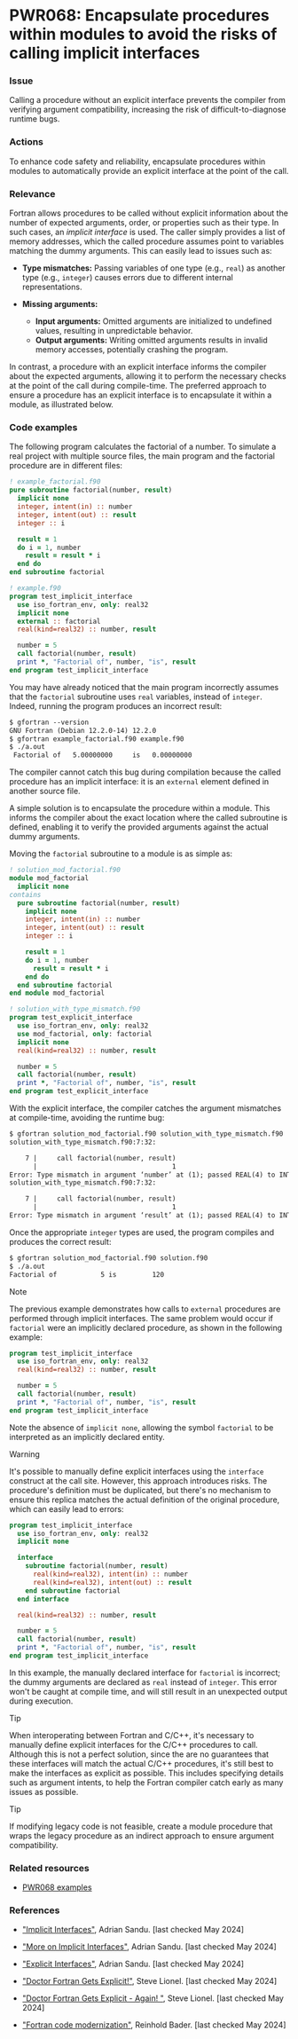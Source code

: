 # PWR068: Encapsulate procedures within modules to avoid the risks of calling implicit interfaces

### Issue

Calling a procedure without an explicit interface prevents the compiler from
verifying argument compatibility, increasing the risk of difficult-to-diagnose
runtime bugs.

### Actions

To enhance code safety and reliability, encapsulate procedures within modules
to automatically provide an explicit interface at the point of the call.

### Relevance

Fortran allows procedures to be called without explicit information about the
number of expected arguments, order, or properties such as their type. In such
cases, an _implicit interface_ is used. The caller simply provides a list of
memory addresses, which the called procedure assumes point to variables
matching the dummy arguments. This can easily lead to issues such as:

- **Type mismatches:** Passing variables of one type (e.g., `real`) as another
type (e.g., `integer`) causes errors due to different internal representations.

- **Missing arguments:**
  - **Input arguments:** Omitted arguments are initialized to undefined
    values, resulting in unpredictable behavior.
  - **Output arguments:** Writing omitted arguments results in invalid memory
    accesses, potentially crashing the program.

In contrast, a procedure with an explicit interface informs the compiler about
the expected arguments, allowing it to perform the necessary checks at the
point of the call during compile-time. The preferred approach to ensure a
procedure has an explicit interface is to encapsulate it within a module, as
illustrated below.

### Code examples

The following program calculates the factorial of a number. To simulate a real
project with multiple source files, the main program and the factorial
procedure are in different files:

```fortran {4,5} showLineNumbers
! example_factorial.f90
pure subroutine factorial(number, result)
  implicit none
  integer, intent(in) :: number
  integer, intent(out) :: result
  integer :: i

  result = 1
  do i = 1, number
    result = result * i
  end do
end subroutine factorial
```

```fortran {5} showLineNumbers
! example.f90
program test_implicit_interface
  use iso_fortran_env, only: real32
  implicit none
  external :: factorial
  real(kind=real32) :: number, result

  number = 5
  call factorial(number, result)
  print *, "Factorial of", number, "is", result
end program test_implicit_interface
```

You may have already noticed that the main program incorrectly assumes that the
`factorial` subroutine uses `real` variables, instead of `integer`. Indeed,
running the program produces an incorrect result:

```txt
$ gfortran --version
GNU Fortran (Debian 12.2.0-14) 12.2.0
$ gfortran example_factorial.f90 example.f90
$ ./a.out
 Factorial of   5.00000000     is   0.00000000
```

The compiler cannot catch this bug during compilation because the called
procedure has an implicit interface: it is an `external` element defined in
another source file.

A simple solution is to encapsulate the procedure within a module. This informs
the compiler about the exact location where the called subroutine is defined,
enabling it to verify the provided arguments against the actual dummy
arguments.

Moving the `factorial` subroutine to a module is as simple as:

```fortran showLineNumbers
! solution_mod_factorial.f90
module mod_factorial
  implicit none
contains
  pure subroutine factorial(number, result)
    implicit none
    integer, intent(in) :: number
    integer, intent(out) :: result
    integer :: i

    result = 1
    do i = 1, number
      result = result * i
    end do
  end subroutine factorial
end module mod_factorial
```

```fortran showLineNumbers
! solution_with_type_mismatch.f90
program test_explicit_interface
  use iso_fortran_env, only: real32
  use mod_factorial, only: factorial
  implicit none
  real(kind=real32) :: number, result

  number = 5
  call factorial(number, result)
  print *, "Factorial of", number, "is", result
end program test_explicit_interface
```

With the explicit interface, the compiler catches the argument mismatches at
compile-time, avoiding the runtime bug:

```txt
$ gfortran solution_mod_factorial.f90 solution_with_type_mismatch.f90
solution_with_type_mismatch.f90:7:32:

    7 |     call factorial(number, result)
      |                                  1
Error: Type mismatch in argument ‘number’ at (1); passed REAL(4) to INTEGER(4)
solution_with_type_mismatch.f90:7:32:

    7 |     call factorial(number, result)
      |                                  1
Error: Type mismatch in argument ‘result’ at (1); passed REAL(4) to INTEGER(4)
```

Once the appropriate `integer` types are used, the program compiles and
produces the correct result:

```txt
$ gfortran solution_mod_factorial.f90 solution.f90
$ ./a.out
Factorial of           5 is         120
```

> [!NOTE]
> The previous example demonstrates how calls to `external` procedures are
> performed through implicit interfaces. The same problem would occur if
> `factorial` were an implicitly declared procedure, as shown in the following
> example:
> 
> ```fortran {5} showLineNumbers
> program test_implicit_interface
>   use iso_fortran_env, only: real32
>   real(kind=real32) :: number, result
> 
>   number = 5
>   call factorial(number, result)
>   print *, "Factorial of", number, "is", result
> end program test_implicit_interface
> ```
>
> Note the absence of `implicit none`, allowing the symbol `factorial` to be
> interpreted as an implicitly declared entity.

> [!WARNING]
> It's possible to manually define explicit interfaces using the `interface`
> construct at the call site. However, this approach introduces risks. The
> procedure's definition must be duplicated, but there's no mechanism to ensure
> this replica matches the actual definition of the original procedure, which
> can easily lead to errors:
>
> ```fortran {6,7} showLineNumbers
> program test_implicit_interface
>   use iso_fortran_env, only: real32
>   implicit none
> 
>   interface 
>     subroutine factorial(number, result)
>       real(kind=real32), intent(in) :: number
>       real(kind=real32), intent(out) :: result
>     end subroutine factorial
>   end interface
> 
>   real(kind=real32) :: number, result
> 
>   number = 5
>   call factorial(number, result)
>   print *, "Factorial of", number, "is", result
> end program test_implicit_interface
> ```
>
> In this example, the manually declared interface for `factorial` is
> incorrect; the dummy arguments are declared as `real` instead of `integer`.
> This error won't be caught at compile time, and will still result in an
> unexpected output during execution.

> [!TIP]
> When interoperating between Fortran and C/C++, it's necessary to manually
> define explicit interfaces for the C/C++ procedures to call. Although this is
> not a perfect solution, since the are no guarantees that these interfaces
> will match the actual C/C++ procedures, it's still best to make the
> interfaces as explicit as possible. This includes specifying details such as
> argument intents, to help the Fortran compiler catch early as many issues as
> possible.

> [!TIP]
> If modifying legacy code is not feasible, create a module procedure that wraps
> the legacy procedure as an indirect approach to ensure argument compatibility.

### Related resources

- [PWR068 examples](https://github.com/codee-com/open-catalog/tree/main/Checks/PWR068/)

### References

- ["Implicit Interfaces"](https://people.cs.vt.edu/~asandu/Courses/MTU/CS2911/fortran_notes/node44.html),
Adrian Sandu. [last checked May 2024]

- ["More on Implicit Interfaces"](https://people.cs.vt.edu/~asandu/Courses/MTU/CS2911/fortran_notes/node181.html),
Adrian Sandu. [last checked May 2024]

- ["Explicit Interfaces"](https://people.cs.vt.edu/~asandu/Courses/MTU/CS2911/fortran_notes/node182.html),
Adrian Sandu. [last checked May 2024]

- ["Doctor Fortran Gets Explicit!"](https://web.archive.org/web/20130803094211/http://software.intel.com/en-us/forums/topic/275071),
Steve Lionel. [last checked May 2024]

- ["Doctor Fortran Gets Explicit - Again!
"](https://web.archive.org/web/20130113070703/http://software.intel.com/en-us/blogs/2012/01/05/doctor-fortran-gets-explicit-again),
Steve Lionel. [last checked May 2024]

- ["Fortran code
modernization"](https://www.ugent.be/hpc/en/training/2018/modern_fortran_materials/modernfortran2018.pdf),
Reinhold Bader. [last checked May 2024]
